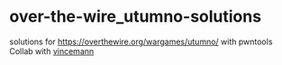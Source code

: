# over-the-wire_utumno-solutions
solutions for https://overthewire.org/wargames/utumno/ with pwntools  
Collab with [vincemann](https://github.com/vincemann)   
